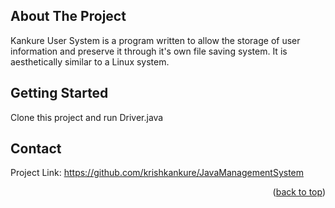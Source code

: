 
<a name="readme-top"></a>
<!--



<!-- PROJECT SHIELDS -->
<!--
-->


<!-- ABOUT THE PROJECT -->
## About The Project

Kankure User System is a program written to allow the storage of user information and preserve it through it's own file saving system. It is aesthetically similar to a Linux system.

<!-- GETTING STARTED -->
## Getting Started

Clone this project and run Driver.java

<!-- CONTACT -->
## Contact

Project Link: https://github.com/krishkankure/JavaManagementSystem

<p align="right">(<a href="#readme-top">back to top</a>)</p>

